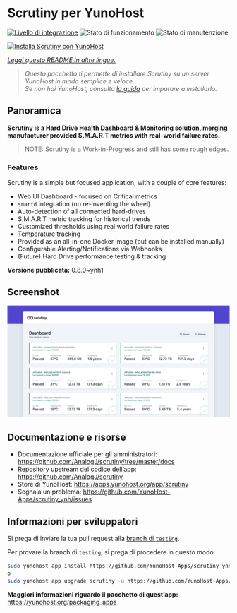 <!--
N.B.: Questo README è stato automaticamente generato da <https://github.com/YunoHost/apps/tree/master/tools/readme_generator>
NON DEVE essere modificato manualmente.
-->

# Scrutiny per YunoHost

[![Livello di integrazione](https://dash.yunohost.org/integration/scrutiny.svg)](https://dash.yunohost.org/appci/app/scrutiny) ![Stato di funzionamento](https://ci-apps.yunohost.org/ci/badges/scrutiny.status.svg) ![Stato di manutenzione](https://ci-apps.yunohost.org/ci/badges/scrutiny.maintain.svg)

[![Installa Scrutiny con YunoHost](https://install-app.yunohost.org/install-with-yunohost.svg)](https://install-app.yunohost.org/?app=scrutiny)

*[Leggi questo README in altre lingue.](./ALL_README.md)*

> *Questo pacchetto ti permette di installare Scrutiny su un server YunoHost in modo semplice e veloce.*  
> *Se non hai YunoHost, consulta [la guida](https://yunohost.org/install) per imparare a installarlo.*

## Panoramica

**Scrutiny is a Hard Drive Health Dashboard & Monitoring solution, merging manufacturer provided S.M.A.R.T metrics with real-world failure rates.**

> NOTE: Scrutiny is a Work-in-Progress and still has some rough edges.

### Features

Scrutiny is a simple but focused application, with a couple of core features:

- Web UI Dashboard - focused on Critical metrics
- `smartd` integration (no re-inventing the wheel)
- Auto-detection of all connected hard-drives
- S.M.A.R.T metric tracking for historical trends
- Customized thresholds using real world failure rates
- Temperature tracking
- Provided as an all-in-one Docker image (but can be installed manually)
- Configurable Alerting/Notifications via Webhooks
- (Future) Hard Drive performance testing & tracking


**Versione pubblicata:** 0.8.0~ynh1

## Screenshot

![Screenshot di Scrutiny](./doc/screenshots/dashboard.png)

## Documentazione e risorse

- Documentazione ufficiale per gli amministratori: <https://github.com/AnalogJ/scrutiny/tree/master/docs>
- Repository upstream del codice dell’app: <https://github.com/AnalogJ/scrutiny>
- Store di YunoHost: <https://apps.yunohost.org/app/scrutiny>
- Segnala un problema: <https://github.com/YunoHost-Apps/scrutiny_ynh/issues>

## Informazioni per sviluppatori

Si prega di inviare la tua pull request alla [branch di `testing`](https://github.com/YunoHost-Apps/scrutiny_ynh/tree/testing).

Per provare la branch di `testing`, si prega di procedere in questo modo:

```bash
sudo yunohost app install https://github.com/YunoHost-Apps/scrutiny_ynh/tree/testing --debug
o
sudo yunohost app upgrade scrutiny -u https://github.com/YunoHost-Apps/scrutiny_ynh/tree/testing --debug
```

**Maggiori informazioni riguardo il pacchetto di quest’app:** <https://yunohost.org/packaging_apps>
